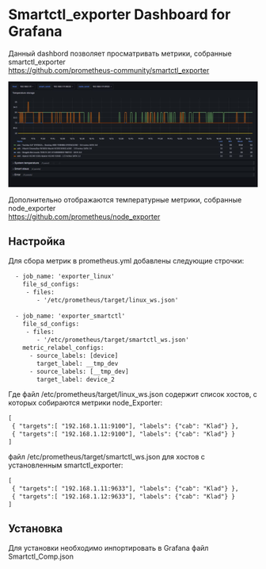 Smartctl_exporter Dashboard for Grafana  
========

Данный dashbord позволяет просматривать метрики, собранные smartctl_exporter  
https://github.com/prometheus-community/smartctl_exporter 

<img src="https://github.com/goblin039/Smartctl_Dashboard/blob/main/Dashboard.JPG?raw=true" />

Дополнительно отображаются температурные метрики, собранные node_exporter  
https://github.com/prometheus/node_exporter  

Настройка  
------

Для сбора метрик в prometheus.yml добавлены следующие строчки:  
```
  - job_name: 'exporter_linux'
    file_sd_configs:
     - files:
        - '/etc/prometheus/target/linux_ws.json'

  - job_name: 'exporter_smartctl'
    file_sd_configs:
     - files:
        - '/etc/prometheus/target/smartctl_ws.json'
    metric_relabel_configs:
      - source_labels: [device]
        target_label: __tmp_dev
      - source_labels: [__tmp_dev]
        target_label: device_2
```  
Где файл /etc/prometheus/target/linux_ws.json содержит список хостов, с которых собираются метрики node_Exporter:  
```
[
 { "targets":[ "192.168.1.11:9100"], "labels": {"cab": "Klad"} },
 { "targets":[ "192.168.1.12:9100"], "labels": {"cab": "Klad"} } 
]
```  
файл /etc/prometheus/target/smartctl_ws.json для хостов с установленным smartctl_exporter:
```
[
 { "targets":[ "192.168.1.11:9633"], "labels": {"cab": "Klad"} },
 { "targets":[ "192.168.1.12:9633"], "labels": {"cab": "Klad"} }
]
```  

Установка  
------  

Для установки необходимо инпортировать в Grafana файл Smartctl_Comp.json  
